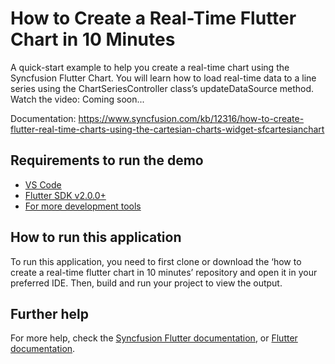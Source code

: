 # How to Create a Real-Time Flutter Chart in 10 Minutes

A quick-start example to help you create a real-time chart using the Syncfusion Flutter Chart. You will learn how to load real-time data to a line series using the ChartSeriesController class’s updateDataSource method.
Watch the video: Coming soon...

Documentation: https://www.syncfusion.com/kb/12316/how-to-create-flutter-real-time-charts-using-the-cartesian-charts-widget-sfcartesianchart

## Requirements to run the demo
* [VS Code](https://code.visualstudio.com/download)
* [Flutter SDK v2.0.0+](https://flutter.dev/docs/development/tools/sdk/overview)
* [For more development tools](https://flutter.dev/docs/development/tools/devtools/overview)

## How to run this application
To run this application, you need to first clone or download the ‘how to create a real-time flutter chart in 10 minutes’ repository and open it in your preferred IDE. Then, build and run your project to view the output.

## Further help
For more help, check the [Syncfusion Flutter documentation](https://help.syncfusion.com/flutter/introduction/overview), or
 [Flutter documentation](https://flutter.dev/docs/get-started/install).
